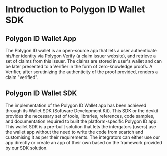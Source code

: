 # Introduction to Polygon ID Wallet SDK

## Polygon ID Wallet App
The Polygon ID wallet is an open-source app that lets a user authenticate his/her identity via Polygon Verify (a claim issuer website), and retrieve a set of claims from this issuer. The claims are stored in user's wallet and can be later presented to a Verifier in the form of zero-knowledge proofs. A Verifier, after scrutinizing the authenticity of the proof provided, renders a claim "verified".

## Polygon ID Wallet SDK
The implementation of the Polygon ID Wallet app has been achieved through its Wallet SDK (Software Development Kit). This SDK or the devkit provides the necessary set of tools, libraries, references, code samples, and documentation required to built the platform-specific Polygon ID app. This wallet SDK is a pre-built solution that lets the intergators (users) use the wallet app without the need to write the code from scartch and customising it as per their requirements. The integrators can either use our app directly or create an app of their own based on the framework provided by our SDK solution. 



